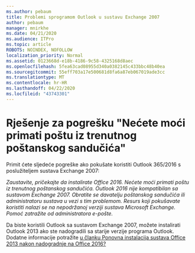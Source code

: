 ```yaml
---
ms.author: pebaum
title: Problemi sprogramom Outlook u sustavu Exchange 2007
author: pebaum
manager: mnirkhe
ms.date: 04/21/2020
ms.audience: ITPro
ms.topic: article
ROBOTS: NOINDEX, NOFOLLOW
localization_priority: Normal
ms.assetid: 0123668d-e18b-4186-9c58-4325168d8aec
ms.openlocfilehash: 5fea63cad08955d340a0382145c433bbc48b40ea
ms.sourcegitcommit: 55eff703a17e500681d8fa6a87eb067019ade3cc
ms.translationtype: MT
ms.contentlocale: hr-HR
ms.lasthandoff: 04/22/2020
ms.locfileid: "43743301"
---
```

# <a name="solution-for-error-you-wont-be-able-to-receive-mail-from-a-current-mailbox"></a>Rješenje za pogrešku "Nećete moći primati poštu iz trenutnog poštanskog sandučića"
Primit ćete sljedeće pogreške ako pokušate koristiti Outlook 365/2016 s poslužiteljem sustava Exchange 2007:

*Zaustavite, pričekajte da instalirate Office 2016. Nećete moći primati poštu iz trenutnog poštanskog sandučića. Outlook 2016 nije kompatibilan sa sustavom Exchange 2007. Obratite se davatelju poštanskog sandučića ili administratoru sustava u vezi s tim problemom. Resurs koji pokušavate koristiti nalazi se na nepodržanoj verziji sustava Microsoft Exchange. Pomoć zatražite od administratora e-pošte.*

Da biste koristili Outlook sa sustavom Exchange 2007, možete instalirati Outlook 2013 ako ste nadogradili sa starije verzije programa Outlook. Dodatne informacije potražite [u članku Ponovna instalacija sustava Office 2013 nakon nadogradnje na Office 2016?](https://support.office.com/article/a6ca92f4-cbb4-4609-9fdb-f8d3dd6812f3)